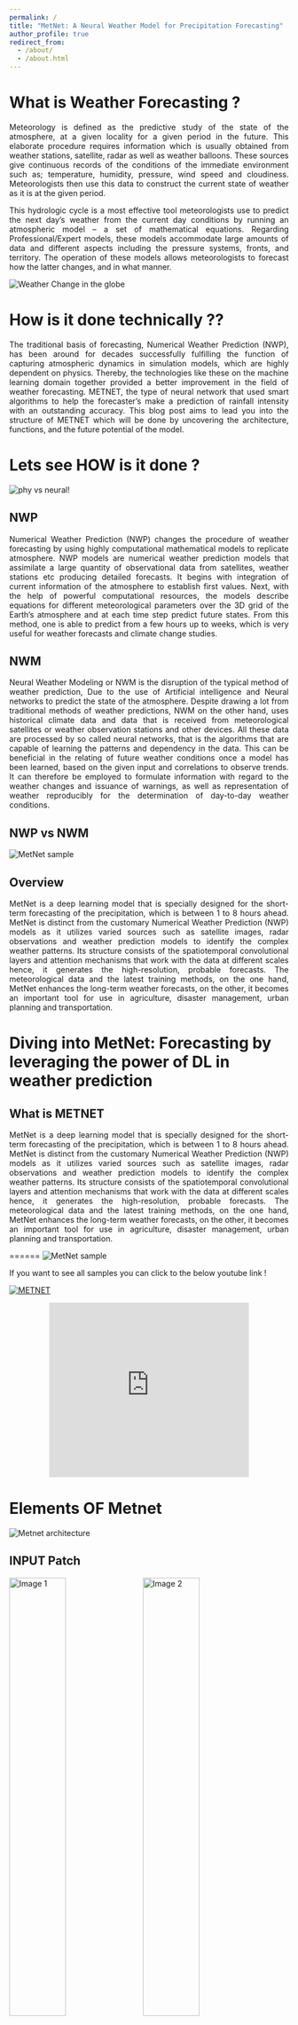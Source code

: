 ```yaml
---
permalink: /
title: "MetNet: A Neural Weather Model for Precipitation Forecasting"
author_profile: true
redirect_from: 
  - /about/
  - /about.html
---
```


What is Weather Forecasting ? 
======

<div style="text-align: justify"> 
<p>
Meteorology is defined as the predictive study of the state of the atmosphere, at a given locality for a given period in the future. This elaborate procedure requires information which is usually obtained from weather stations, satellite, radar as well as weather balloons. These sources give continuous records of the conditions of the immediate environment such as; temperature, humidity, pressure, wind speed and cloudiness. Meteorologists then use this data to construct the current state of weather as it is at the given period. 
</p> 
<p>
This hydrologic cycle is a most effective tool meteorologists use to predict the next day’s weather from the current day conditions by running an atmospheric model – a set of mathematical equations. Regarding Professional/Expert models, these models accommodate large amounts of data and different aspects including the pressure systems, fronts, and territory. The operation of these models allows meteorologists to forecast how the latter changes, and in what manner. 
</p>
 </div>

![Weather Change in the globe](/images/weather-wind.gif)

How is it done technically ??
======
<div style="text-align: justify"> 
<p>
The traditional basis of forecasting, Numerical Weather Prediction (NWP), has been around for decades successfully fulfilling the function of capturing atmospheric dynamics in simulation models, which are highly dependent on physics. Thereby, the technologies like these on the machine learning domain together provided a better improvement in the field of weather forecasting. METNET, the type of neural network that used smart algorithms to help the forecaster’s make a prediction of rainfall intensity with an outstanding accuracy. This blog post aims to lead you into the structure of METNET which will be done by uncovering the architecture, functions, and the future potential of the model.
</p>
 </div>



Lets see HOW is it done ?
======

![phy vs neural](/images/phyVsNeural.png)!

NWP
------
<p style="text-align: justify;">
Numerical Weather Prediction (NWP) changes the procedure of weather forecasting by using highly computational mathematical models to replicate atmosphere. NWP models are numerical weather prediction models that assimilate a large quantity of observational data from satellites, weather stations etc producing detailed forecasts. It begins with integration of current information of the atmosphere to establish first values. Next, with the help of powerful computational resources, the models describe equations for different meteorological parameters over the 3D grid of the Earth’s atmosphere and at each time step predict future states. From this method, one is able to predict from a few hours up to weeks, which is very useful for weather forecasts and climate change studies.
</p>

NWM
------
<p style="text-align: justify;">
Neural Weather Modeling or NWM is the disruption of the typical method of weather prediction, Due to the use of Artificial intelligence and Neural networks to predict the state of the atmosphere. Despite drawing a lot from traditional methods of weather predictions, NWM on the other hand, uses historical climate data and data that is received from meteorological satellites or weather observation stations and other devices. All these data are processed by so called neural networks, that is the algorithms that are capable of learning the patterns and dependency in the data. This can be beneficial in the relating of future weather conditions once a model has been learned, based on the given input and correlations to observe trends. It can therefore be employed to formulate information with regard to the weather changes and issuance of warnings, as well as representation of weather reproducibly for the determination of day-to-day weather conditions.
</p>

NWP vs NWM
------
![MetNet sample](/images/comparison.png)

Overview
------

<div style="text-align: justify"> 
<p>
MetNet is a deep learning model that is specially designed for the short-term forecasting of the precipitation, which is between 1 to 8 hours ahead. MetNet is distinct from the customary Numerical Weather Prediction (NWP) models as it utilizes varied sources such as satellite images, radar observations and weather prediction models to identify the complex weather patterns. Its structure consists of the spatiotemporal convolutional layers and attention mechanisms that work with the data at different scales hence, it generates the high-resolution, probable forecasts. The meteorological data and the latest training methods, on the one hand, MetNet enhances the long-term weather forecasts, on the other, it becomes an important tool for use in agriculture, disaster management, urban planning and transportation.
</p>
</div>

Diving into MetNet: Forecasting by leveraging the power of DL in weather prediction
======

What is METNET
------

<div style="text-align: justify"> 
MetNet is a deep learning model that is specially designed for the short-term forecasting of the precipitation, which is between 1 to 8 hours ahead. MetNet is distinct from the customary Numerical Weather Prediction (NWP) models as it utilizes varied sources such as satellite images, radar observations and weather prediction models to identify the complex weather patterns. Its structure consists of the spatiotemporal convolutional layers and attention mechanisms that work with the data at different scales hence, it generates the high-resolution, probable forecasts. The meteorological data and the latest training methods, on the one hand, MetNet enhances the long-term weather forecasts, on the other, it becomes an important tool for use in agriculture, disaster management, urban planning and transportation.
</div>

======
![MetNet sample](/images/MetNet.gif)

<p>
If you want to see all samples you can click to the below youtube link !
</p>

[![METNET](https://markdown-videos-api.jorgenkh.no/url?url=https%3A%2F%2Fyoutu.be%2F-dAvqroX7ZI%3Ffeature%3Dshared)](https://youtu.be/-dAvqroX7ZI?feature=shared)

<div style="text-align: center;">
    <iframe width="360" height="315" src="https://www.youtube.com/embed/-dAvqroX7ZI" frameborder="0" allowfullscreen></iframe>
</div>

Elements OF Metnet
======
![Metnet architecture](/images/modelArchitecture.png)

INPUT Patch 
------

<img src="/images/inp-1.png" alt="Image 1" style="width:45%; display:inline-block; margin-right:10px;">
<img src="/images/inp-2.png" alt="Image 2" style="width:45%; display:inline-block;">
<p style="text-align: justify;" >
MetNet is advanced weather forecast model with a particular focus of what suitable for analyzing an immense amount of data so as to determine the future state of the weather. It analyzes a four-dimensional set of information that contains time, area, and different kinds of measurements. More specifically, MetNet studies the values of 15-minutes intervals in 90 minutes preceding the predicted time. This proposition identifies a relatively big 1024 by 1024 kilometer area of the continental United States and further divides it into 1,048,576 points. The model uses one radar image for precipitation, 16 different spectral bands from GOES-16 satellite and general information about each locations’ longitude, latitude, and altitude. Furthermore, it contains the temporal attributes which include the hour, day, and the month of the prediction time distributed in the whole grid. Thus, including all this detailed data in the analysis, MetNet can provide very accurate weather predictions.
</p>

![Metnet Input data](/images/MetnetInput.png)

Target Patch 
------

<p align="center">
  <img src="/images/target.png" alt="2nd experiment" style="max-width:100%; height:auto;">
</p>

<p style="text-align: justify;" >
If MetNet has to predict the weather up to 8 hours in advance, it examines a huge area of 1024 x 1024 kilometers so as to register every activity concerning the weather in the vicinity of the targeted area. It primarily zeroes in on the 64* 64 km square in the middle, but encases it in a 480-kilometer ring that helps it monitor any shift in the weather the location may be experiencing, ensuring it has enough information for accurate prediction.
</p>


Output Layer
------
<p align="center">
  <img src="/images/output.png" alt="2nd experiment" style="max-width:100%; height:auto;">
</p>

<p style="text-align: justify;" >
MetNet’s output is a forecast covering 512 categories to show varying intensity of rainfall, which ranges from a particular level to another. These categories impound the rainfall rate ranging from 0 mm/h to 102. 4 mm/h; they can be classified as low-intensity rain with a rate determined according to the following scale: 0. 2 mm/h intervals. Any rate of rainfall more than 102. 4 mm/h is and belongs to the last group of the lower maximum intensity rate. In order to see the probability of some given range of rainfall or rates above some barrier one sums up the probabilities of the corresponding categories.
</p>

Spatial Downsampler
------

<p align="center">
  <img src="/images/down.png" alt="2nd experiment" style="max-width:100%; height:auto;">
</p>

<p style="text-align: justify;" >
 Due to the problem of memory and computing resources, MetNet performs several convolution and pooling to shrink the input data set in order to capture all essential details. Every time slice of the input is resized to 256*256 and is passed through a 3*3 convolution layers having 160 filters followed by 3 * 3 convolution layers having 256 filters and 2 * 2 max pooling reducing its size in each step. The final outcome of this process is that the size of a time slice has been reduced to 64 x 64 with 256 channel values for the data to enable further processing by the chosen model.
</p>

Temporal Encoder
------

<p align="center">
  <img src="/images/temp.png" alt="2nd experiment" style="max-width:100%; height:auto;">
</p>

<p style="text-align: justify;" >
The second part of MetNet takes care of processing the input data over time, in which the contracted time slices are passed to a recurrent neural network (RNN) sequentially in time. For instance, it applies a ConvLSTM with a 3 x 3 receptive filed and 384 channels to learn temporal features. This increases the influence of the recent data slices, and the final output – 64x64 tensor with the channel number of 384 – contains information about the input patch both by spatial and temporal dimensions.
</p>



Spatial Aggregator
------

<p align="center">
  <img src="/images/aggregator.png" alt="2nd experiment" style="max-width:100%; height:auto;">
</p>
<p style="text-align: justify;" >
To ensure MetNet covers the entire spatial context of the input patch, the third part uses eight axial self-attention blocks, with four operating along the width and four along the height. Each block has 2048 channels and 16 attention heads, effectively capturing the full context with fewer computations than traditional self-attention. This approach allows MetNet to reach the global context in just two blocks instead of the 32 blocks required by standard 3x3 convolutions, resulting in a model with 225 million parameters.
</p>




Why better than other model ?
------
<div style="text-align: justify"> 
Other models give to some extent the forecasts, but MetNet model is outstanding due to its singularity and high precision in the following areas:MetNet differs from the traditional model that is based on NWP models only by combining neural networks with different meteorological data. These information from this fusion helps MetNet interpret the weather conditions very accurately and detailedly to get more reliable forecasts.There is an intelligent part in the MetNet's design (convolutional layers) which helps with the analysis of huge and complex meteorological data. With the ability of following the changing complex weather operations the feature is important for real-time weather forecasting.MetNet is also contrasted to the other models which only possess a single form of definite outcome. The seasonal forecast in MetNet provides this sector with probabilistic forecast information with meaningful operating information around weather uncertainty issues. Hence, its decision making can be based on the forecast scenarios.
In conclusion, MetNet defeats all the other methods of forecasting because of the type of holistic model, a much complexer architecture with probabilistic forecasting abilities that take into account system accuracy, reliability, and feasibility.
</div>

Experiments 
======

![1st experiment](/images/modelComparison.png)
1. **Eight Hour Forecasts** Here we compare MetNet with NOAA’s current HRRR system, with a strong optical flow and with a persistence baseline using the F1 score on three precipitation rate thresholds: 0.2 mm/h, 1 mm/h and 2 mm/h. HRRR generates forecasts covering the same region as MetNet once an hour for up to 18 hours into the future at a native resolution of 3 km2. Since MetNet outputs probabilities, for each threshold we sum the probabilities along the relevant range and calibrate the corresponding F1 score on a separate validation set. MetNet outperforms HRRR substantially on the three thresholds up to a lead time of respectively 400, 440 and the full 480 minutes. MetNet is also substantially better than the optical flow method and than the persistence baseline for all lead times. The F1 score degrades for higher precipitation rate thresholds for all methods since these events become increasingly rare. Recent work using neural networks for precipitation forecasting focuses on lead times between 60 and 90 minutes with optical flow at times outperforming neural networks. MetNet is the first machine learning model to outperform HRRR and optical flow methods on a richly structured weather benchmark at such a scale and range.

![2nd experiment](/images/2ndExp.png)
2. **Ablation Experiments** Ablation experiments shed light on the importance of capturing spatial and temporal context and the importance of the various data sources in the input. The first ablation experiment reduces the spatial size of the input patch to 512 km. The very first convolutional layer in the spatial downsampling part of MetNet is removed and all else is kept exactly the same. The performance of this configuration, called MetNet-ReducedSpatial, is similar to MetNet up to 150 minutes and then it starts to become progressively worse. This indicates the importance of the large spatial context used as input as well as the ability of MetNet’s architecture to capture information contained in the original receptive field of 1024 km. This contrasts with other neural networks used for 1 hour precipitation forecasting that have a U-Net-style architecture. The receptive field of these networks at the border of the target patch is limited and likely hurts their performance and suitability for the task. The second ablation configuration is called MetNet-Reduced Temporal and reduces the temporal context of MetNet’s input features from 90 minutes prior to Tx to 30 minutes prior to Tx. This does not affect MetNet’s performance significantly and suffices to capture the advection in the input patch. In the MetNet-GOESOnly configuration, we evaluate the contribution of the MRMS data and the ability of MetNet to predict precipitation rate from just the globally available GOES-16 data. Despite starting off substantially worse, MetNet-GOESOnly’s performance approaches that of the full MetNet configuration with increasing hours of lead time suggesting that MRMS data becomes less necessary with time.




Real-Time Applications and Implications:
------


1. **Disaster Management** From the angle of disaster management, sed nas continuous and progressevel high-tech level of forecasting determine an elevated level of prevention and response. The real-time forecasts of MetNet meteorological platform entitle authorities to perform fast coordination of emergency services, disasters' response and evacuation procedures in an efficient manner that is suitable to tackle situations in a prompt and proficient manner. Planning ahead in the way tactical forecast does by the fact that it determines the time to reallocate resources to areas under risks of threat, will prevent many casualties of lives and more asset losses and damages. As a result, the warning to the public at the level of commercialization and in the places that are traditionally flood-endangered leads to emergency actions like evacuation, home or property protection, etc. By developing the point at which varied agencies that comprise disaster response converge, MetNet introduces a structured and coordinated approach to managing the hazards posed by dangerous weather, this provides a platform for prevention and for handling emergency cases quickly and effectively.

2. **Urban Planning**  The prediction of accurate precipitation is essential in stormwater management tools as well as infrastructure repair in urban areas. Cities could use this approach to provide a more proactive response to urban floods and the hazards posed by its key infrastructure. By coinciding effective alerts of approaching high precipitations along with deploying temporary fences, the hiking of effective drainage systems and deduction of flood damages can be achieved. In addition, precise weather forecasting is an enabling factor for the proactive maintenance of the infrastructure systems because the service providers install siphons and remove debris from drainage systems prior to the heavy rains and thus, the risk of traffic congestions and associated floods is minimized.


3. **Agriculture** Precise forecasts of precipitation are of utmost in developing the agricultural practices in many areas. Through the provision of farmers with the possibility of creating irrigation plans which are based on the expected rainfall, resources are saved, costs are cut down and the water wastage is reduced. Besides, exact predictions help the farmers to foresee the weather conditions and hence, they can protect the crops from the adverse conditions thereby ultimately reducing the risk of damage and thus increasing the productivity. Moreover, the planning of the application of the agricultural inputs, which are fertilizers and pesticides, based on the forecasts of the weather events, gives the farmers an advantage of the better crop health, the success of treatments, and the cost-effectiveness.
   

4. **Transportation** In addition to this, anticipation helps the airlines to make the strategic flight routes decisions and execute them with proper precisions, thus allowing the airlines to soften the uncommon harsh weather like extremely heavy precipitation and strong winds. Airlines can do decision taking faster and increase safety as well with the help of alternate flight paths, which are weather patterns given that these flights will lead to fewer delays. Contrarily, the shipping majority of the industries also earn advantages by rerouting ships as there are more chances of the storm becoming negligible or a vessel getting blown away through severe rain which could be risky to the ship and the cargo. Also, with this in mind, planners will be able to carry on their scheduling of port activities to a maximum capacity as operations can easily be loaded and unloaded without any chances of adverse effects due to the climate since it will be completely put to control. The road scope information includes dynamic weather forecasts advising in advance of drivers by giving warnings or suggestions during the drives.

Future Direction
------
1. **Expanding Forecast Durations** Current MetNet capabilities outshine just in the field of providing precise forecasts up to 8 hours ahead of time. The improvement of this horizon could be of notable help. Researchers may work on modifications of the models architecture as well as data assimilating algorithms so that the acceptable length of predictions could be increased to 24 or 48 hours. The added implication will involve how certain the future is over a longer period of time and this requires more complex handling of these processes as well as data integration.

2. **Improving Computational Efficiency** Incorporating enough computing power in MetNet is essential and necessary for it to be made operational and widely utilized. Such an exercise includes the installation of different approaches targeting accelerating the model architecture and its execution procedure. Training the neural network architecture precision will be using techniques like pruning the model, quantization, and the embracement of the lightweight convolutional network that would reduce the computational time without loosing the accuracy. In addition to this, considerable attention needs to be directed towards the scalability and real-time processing functionality that happens in the real world applications. In this goal pursued by the researchers, they focus on the fact that the processes which are involved in both training and inference should run with a nett run efficiently on the standard, accessible hardware. More so, the scalability and speed are further enhanced through the parallel processing and distributed computing techniques. Therefore, solutions for energy efficiency issues become very important. Thus, software that will run the model with less energy and the hardware accelerators like GPU and TPU that can accomplish the same meaning with less computational power. 


Conclusion
------
<div style="text-align: justify"> 
Therefore, metnet is the trendsetter in weather prediction, leading to an epoch of confident and exact pronouncement of short-term detailed rainfall forecasts. Its innovation puts forward system reinforced by up-to-date deep learning algorithms and the thorough combination of different weather data sets. This represented a huge step-up in comparison with the earlier generation models. MetNet makes it to surpass conventional Numerical Weather Prediction (NWP) models and other machine learning approaches in terms of accuracy and versatility through its ability to correctly and precisely imitate a web of particular atmospheric patterns related in time and space. It has become the powerhouse of weather prediction since its probabilistic forecasts are coupled with the high ability to distinguish dangerous weather’s complexities—agriculture, disaster management, urban planning, transportation, and many others of the many endeavors on which it is being relied upon. However, MetNet is definitely on track to progress further, but different opportunities for corrections come to mind. One of the central tasks when developing AI-powered systems is supporting the systems to be adaptive in various geographical regions as well as expanding the diversity of training datasets. The partnership with leading meteorological organizations around the world will not only help stronghold, MetNet's, resilience but also fortify it across diverse climatic domains. In addition to that the computational power remains most powerful and the further research upon the perfect techniques is the necessity. MetNet not only acts as a revolutionary tool for the weather forecasting but also is a landmark of endurance and readiness in overcoming the grave risks of the unstable nature even in global scale.
</div>


References 
------
1. Sønderby, Casper & Espeholt, Lasse & Heek, Jonathan & Dehghani, Mostafa & Oliver, Avital & Salimans, Tim & Agrawal, Shreya & Hickey, Jason & Kalchbrenner, Nal. (2020). MetNet: A Neural Weather Model for Precipitation Forecasting. 
2. Hwang, Yunsung & Clark, Adam & Lakshmanan, Valliappa & Koch, Steven. (2015). Improved Nowcasts By Blending Extrapolation and Model Forecasts. Weather and Forecasting. 30. 150805113353005. 10.1175/WAF-D-15-0057.1. 
3. Shreya Agrawal, Luke Barrington, Carla Bromberg, John Burge, Cenk Gazen, and Jason Hickey. Machine learning for precipitation nowcasting from radar images.